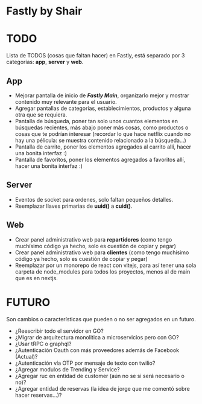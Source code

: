 # Fastly by Shair

# TODO

Lista de TODOS (cosas que faltan hacer) en Fastly, está separado por 3 categorías: **app**, **server** y **web**.

## App
* Mejorar pantalla de inicio de ***Fastly Main***, organizarlo mejor y mostrar contenido muy relevante para el usuario.
* Agregar pantallas de categorías, establecimientos, productos y alguna otra que se requiera.
* Pantalla de búsqueda, poner tan solo unos cuantos elementos en búsquedas recientes, más abajo poner más cosas, como productos o cosas que te podrían interesar (recordar lo que hace netflix cuando no hay una pélicula: se muestra contenido relacionado a la búsqueda...)
* Pantalla de carrito, poner los elementos agregados al carrito allí, hacer una bonita interfaz :)
* Pantalla de favoritos, poner los elementos agregados a favoritos allí, hacer una bonita interfaz :)

## Server
* Eventos de socket para ordenes, solo faltan pequeños detalles.
* Reemplazar llaves primarias de **uuid()** a **cuid()**.

## Web
* Crear panel administrativo web para **repartidores** (como tengo muchísimo código ya hecho, solo es cuestión de copiar y pegar)
* Crear panel administrativo web para **clientes** (como tengo muchísimo código ya hecho, solo es cuestión de copiar y pegar)
* Reemplazar por un monorepo de react con vitejs, para así tener una sola carpeta de node_modules para todos los proyectos, menos al de main que es en nextjs.

# FUTURO

Son cambios o características que pueden o no ser agregados en un futuro.

* ¿Reescribir todo el servidor en GO?
* ¿Migrar de arquitectura monolitica a microservicios pero con GO?
* ¿Usar tRPC o graphql?
* ¿Autenticación Oauth con más proveedores además de Facebook (Actual)?
* ¿Autenticación vía OTP por mensaje de texto con twilio?
* ¿Agregar modulos de Trending y Service?
* ¿Agregar ruc en entidad de customer (aún no se si será necesario o no)?
* ¿Agregar entidad de reservas (la idea de jorge que me comentó sobre hacer reservas...)?